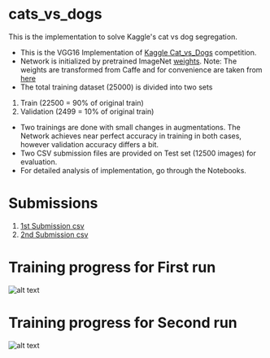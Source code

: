 # cats_vs_dogs
This is the implementation to solve Kaggle's cat vs dog segregation.

- This is the VGG16 Implementation of [Kaggle Cat_vs_Dogs](https://www.kaggle.com/c/dogs-vs-cats) competition.
- Network is initialized by pretrained ImageNet [weights](https://www.cs.toronto.edu/~frossard/vgg16/vgg16_weights.npz). Note: The weights are transformed from Caffe and for convenience are taken from [here](https://www.cs.toronto.edu/~frossard/post/vgg16/)
- The total training dataset (25000) is divided into two sets 
1. Train (22500 = 90% of original train) 
2. Validation (2499 = 10% of original train)

- Two trainings are done with small changes in augmentations. The Network achieves near perfect accuracy in training in both cases, however validation accuracy differs a bit.
- Two CSV submission files are provided on Test set (12500 images) for evaluation.
- For detailed analysis of implementation, go through the Notebooks.

# Submissions
1. [1st Submission csv](https://github.com/gondal1/cats_vs_dogs/blob/master/submission_A.csv)
2. [2nd Submission csv](https://github.com/gondal1/cats_vs_dogs/blob/master/submission_B.csv)


# Training progress for First run
![alt text](https://github.com/gondal1/cats_vs_dogs/blob/master/images/run1.png)

# Training progress for Second run
![alt text](https://github.com/gondal1/cats_vs_dogs/blob/master/images/run2.png)
